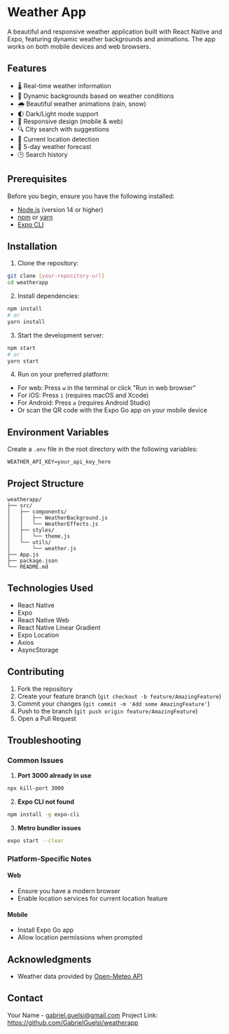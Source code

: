 # Weather App

A beautiful and responsive weather application built with React Native and Expo, featuring dynamic weather backgrounds and animations. The app works on both mobile devices and web browsers.



## Features

- 🌡️ Real-time weather information
- 🎨 Dynamic backgrounds based on weather conditions
- 🌧️ Beautiful weather animations (rain, snow)
- 🌓 Dark/Light mode support
- 📱 Responsive design (mobile & web)
- 🔍 City search with suggestions
- 📍 Current location detection
- 📅 5-day weather forecast
- 🕒 Search history

## Prerequisites

Before you begin, ensure you have the following installed:
- [Node.js](https://nodejs.org/) (version 14 or higher)
- [npm](https://www.npmjs.com/) or [yarn](https://yarnpkg.com/)
- [Expo CLI](https://docs.expo.dev/get-started/installation/)

## Installation

1. Clone the repository:
```bash
git clone [your-repository-url]
cd weatherapp
```

2. Install dependencies:
```bash
npm install
# or
yarn install
```

3. Start the development server:
```bash
npm start
# or
yarn start
```

4. Run on your preferred platform:
- For web: Press `w` in the terminal or click "Run in web browser"
- For iOS: Press `i` (requires macOS and Xcode)
- For Android: Press `a` (requires Android Studio)
- Or scan the QR code with the Expo Go app on your mobile device

## Environment Variables

Create a `.env` file in the root directory with the following variables:
```env
WEATHER_API_KEY=your_api_key_here
```

## Project Structure

```
weatherapp/
├── src/
│   ├── components/
│   │   ├── WeatherBackground.js
│   │   └── WeatherEffects.js
│   ├── styles/
│   │   └── theme.js
│   └── utils/
│       └── weather.js
├── App.js
├── package.json
└── README.md
```

## Technologies Used

- React Native
- Expo
- React Native Web
- React Native Linear Gradient
- Expo Location
- Axios
- AsyncStorage

## Contributing

1. Fork the repository
2. Create your feature branch (`git checkout -b feature/AmazingFeature`)
3. Commit your changes (`git commit -m 'Add some AmazingFeature'`)
4. Push to the branch (`git push origin feature/AmazingFeature`)
5. Open a Pull Request

## Troubleshooting

### Common Issues

1. **Port 3000 already in use**
```bash
npx kill-port 3000
```

2. **Expo CLI not found**
```bash
npm install -g expo-cli
```

3. **Metro bundler issues**
```bash
expo start --clear
```

### Platform-Specific Notes

#### Web
- Ensure you have a modern browser
- Enable location services for current location feature

#### Mobile
- Install Expo Go app
- Allow location permissions when prompted


## Acknowledgments

- Weather data provided by [Open-Meteo API](https://open-meteo.com/)

## Contact

Your Name - gabriel.guelsi@gmail.com
Project Link: https://github.com/GabrielGuelsi/weatherapp
